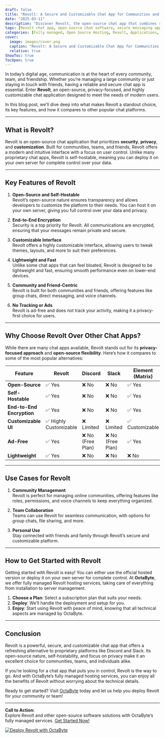 ```yaml
---
draft: false
title: "Revolt: A Secure and Customizable Chat App for Communities and Friends"
date: "2025-03-11"
description: "Discover Revolt, the open-source chat app that combines security, customization, and ease of use for communities and friends. Learn how Revolt stands out from other chat platforms and why it’s the perfect choice for your communication needs."
tags: [Revolt chat app, open-source chat software, secure messaging app, customizable chat platform, Revolt vs Discord, Revolt features, community chat tools, self-hosted chat app, Revolt alternatives]
categories: [Fully managed, Open Source Hosting, Revolt, Applications, Live Chat]
cover:
  image: images/cover.png
  caption: "Revolt: A Secure and Customizable Chat App for Communities and Friends"
  relative: true
ShowToc: true
TocOpen: true
---
```



In today’s digital age, communication is at the heart of every community, team, and friendship. Whether you’re managing a large community or just staying in touch with friends, having a reliable and secure chat app is essential. Enter **Revolt**, an open-source, privacy-focused, and highly customizable chat application designed to meet the needs of modern users.  

In this blog post, we’ll dive deep into what makes Revolt a standout choice, its key features, and how it compares to other popular chat platforms.  

---

## What is Revolt?  

Revolt is an open-source chat application that prioritizes **security**, **privacy**, and **customization**. Built for communities, teams, and friends, Revolt offers a modern and intuitive interface with a focus on user control. Unlike many proprietary chat apps, Revolt is self-hostable, meaning you can deploy it on your own server for complete control over your data.  

---

## Key Features of Revolt  

1. **Open-Source and Self-Hostable**  
   Revolt’s open-source nature ensures transparency and allows developers to customize the platform to their needs. You can host it on your own server, giving you full control over your data and privacy.  

2. **End-to-End Encryption**  
   Security is a top priority for Revolt. All communications are encrypted, ensuring that your messages remain private and secure.  

3. **Customizable Interface**  
   Revolt offers a highly customizable interface, allowing users to tweak themes, layouts, and more to suit their preferences.  

4. **Lightweight and Fast**  
   Unlike some chat apps that can feel bloated, Revolt is designed to be lightweight and fast, ensuring smooth performance even on lower-end devices.  

5. **Community and Friend-Centric**  
   Revolt is built for both communities and friends, offering features like group chats, direct messaging, and voice channels.  

6. **No Tracking or Ads**  
   Revolt is ad-free and does not track your activity, making it a privacy-first choice for users.  

---

## Why Choose Revolt Over Other Chat Apps?  

While there are many chat apps available, Revolt stands out for its **privacy-focused approach** and **open-source flexibility**. Here’s how it compares to some of the most popular alternatives:  

| Feature                | Revolt               | Discord              | Slack                | Element (Matrix)     |  
|------------------------|----------------------|----------------------|----------------------|----------------------|  
| **Open-Source**         | ✅ Yes               | ❌ No                | ❌ No                | ✅ Yes               |  
| **Self-Hostable**       | ✅ Yes               | ❌ No                | ❌ No                | ✅ Yes               |  
| **End-to-End Encryption**| ✅ Yes               | ❌ No                | ❌ No                | ✅ Yes               |  
| **Customizable UI**     | ✅ Highly Customizable| ❌ Limited           | ❌ Limited           | ✅ Customizable      |  
| **Ad-Free**             | ✅ Yes               | ❌ No (Free Plan)    | ❌ No (Free Plan)    | ✅ Yes               |  
| **Lightweight**         | ✅ Yes               | ❌ No                | ❌ No                | ❌ No                |  

---

## Use Cases for Revolt  

1. **Community Management**  
   Revolt is perfect for managing online communities, offering features like roles, permissions, and voice channels to keep everything organized.  

2. **Team Collaboration**  
   Teams can use Revolt for seamless communication, with options for group chats, file sharing, and more.  

3. **Personal Use**  
   Stay connected with friends and family through Revolt’s secure and customizable platform.  

---

## How to Get Started with Revolt  

Getting started with Revolt is easy! You can either use the official hosted version or deploy it on your own server for complete control. At **OctaByte**, we offer fully managed Revolt hosting services, taking care of everything from installation to server management.  

1. **Choose a Plan**: Select a subscription plan that suits your needs.  
2. **Deploy**: We’ll handle the deployment and setup for you.  
3. **Enjoy**: Start using Revolt with peace of mind, knowing that all technical aspects are managed by OctaByte.  

---

## Conclusion  

Revolt is a powerful, secure, and customizable chat app that offers a refreshing alternative to proprietary platforms like Discord and Slack. Its open-source nature, self-hostability, and focus on privacy make it an excellent choice for communities, teams, and individuals alike.  

If you’re looking for a chat app that puts you in control, Revolt is the way to go. And with OctaByte’s fully managed hosting services, you can enjoy all the benefits of Revolt without worrying about the technical details.  

Ready to get started? Visit [OctaByte](https://octabyte.io) today and let us help you deploy Revolt for your community or team!  

--- 

**Call to Action:**  
Explore Revolt and other open-source software solutions with OctaByte’s fully managed services. [Get Started Now!](https://octabyte.io)

[![Deploy Revolt with OctaByte](/images/deploy-on-octabyte.png)](https://octabyte.io/fully-managed-open-source-services/applications/live-chat/revolt)